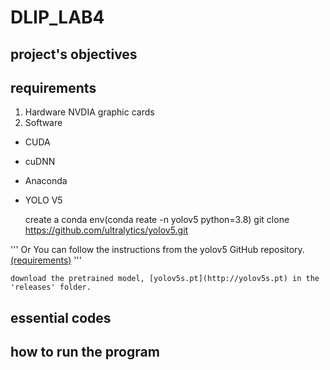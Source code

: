 # DLIP_LAB4

## project's objectives

## requirements
1. Hardware
NVDIA graphic cards
2. Software
* CUDA
* cuDNN
* Anaconda
* YOLO V5

    create a conda env(conda reate -n yolov5 python=3.8)
    git clone https://github.com/ultralytics/yolov5.git
    
'''
Or You can follow the instructions from the yolov5 GitHub repository. [(requirements)](https://github.com/ultralytics/yolov5/blob/master/requirements.txt)
'''

    download the pretrained model, [yolov5s.pt](http://yolov5s.pt) in the 'releases' folder.

## essential codes


## how to run the program
